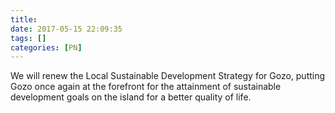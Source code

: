 ```yaml
---
title:
date: 2017-05-15 22:09:35
tags: []
categories: [PN]
---
```


We will renew the Local Sustainable Development Strategy for Gozo, putting Gozo once again at the forefront for the attainment of sustainable development goals on the island for a better quality of life.